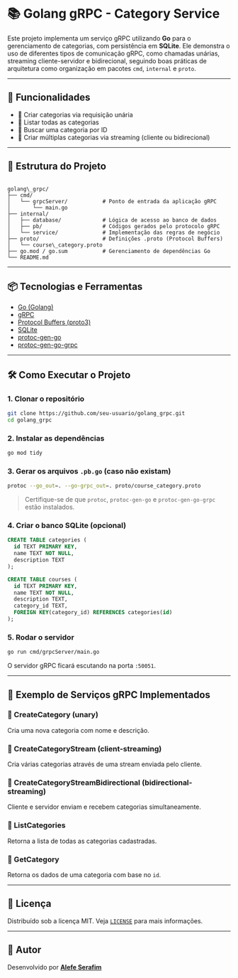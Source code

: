 # 📚 Golang gRPC - Category Service

Este projeto implementa um serviço gRPC utilizando **Go** para o gerenciamento de categorias, com persistência em **SQLite**. Ele demonstra o uso de diferentes tipos de comunicação gRPC, como chamadas unárias, streaming cliente-servidor e bidirecional, seguindo boas práticas de arquitetura como organização em pacotes `cmd`, `internal` e `proto`.

---

## 🚀 Funcionalidades

- 📌 Criar categorias via requisição unária
- 📄 Listar todas as categorias
- 🔎 Buscar uma categoria por ID
- 🔁 Criar múltiplas categorias via streaming (cliente ou bidirecional)

---

## 📁 Estrutura do Projeto

```

golang\_grpc/
├── cmd/
│   └── grpcServer/           # Ponto de entrada da aplicação gRPC
│       └── main.go
├── internal/
│   ├── database/             # Lógica de acesso ao banco de dados
│   ├── pb/                   # Códigos gerados pelo protocolo gRPC
│   └── service/              # Implementação das regras de negócio
├── proto/                    # Definições .proto (Protocol Buffers)
│   └── course\_category.proto
├── go.mod / go.sum           # Gerenciamento de dependências Go
└── README.md

````

---

## 📦 Tecnologias e Ferramentas

- [Go (Golang)](https://golang.org/)
- [gRPC](https://grpc.io/)
- [Protocol Buffers (proto3)](https://developers.google.com/protocol-buffers)
- [SQLite](https://www.sqlite.org/index.html)
- [protoc-gen-go](https://github.com/protocolbuffers/protobuf-go)
- [protoc-gen-go-grpc](https://github.com/grpc/grpc-go)

---

## 🛠️ Como Executar o Projeto

### 1. Clonar o repositório

```bash
git clone https://github.com/seu-usuario/golang_grpc.git
cd golang_grpc
````

### 2. Instalar as dependências

```bash
go mod tidy
```

### 3. Gerar os arquivos `.pb.go` (caso não existam)

```bash
protoc --go_out=. --go-grpc_out=. proto/course_category.proto
```

> Certifique-se de que `protoc`, `protoc-gen-go` e `protoc-gen-go-grpc` estão instalados.

### 4. Criar o banco SQLite (opcional)

```sql
CREATE TABLE categories (
  id TEXT PRIMARY KEY,
  name TEXT NOT NULL,
  description TEXT
);

CREATE TABLE courses (
  id TEXT PRIMARY KEY,
  name TEXT NOT NULL,
  description TEXT,
  category_id TEXT,
  FOREIGN KEY(category_id) REFERENCES categories(id)
);
```

### 5. Rodar o servidor

```bash
go run cmd/grpcServer/main.go
```

O servidor gRPC ficará escutando na porta `:50051`.

---

## 🧪 Exemplo de Serviços gRPC Implementados

### 🔹 CreateCategory (unary)

Cria uma nova categoria com nome e descrição.

### 🔹 CreateCategoryStream (client-streaming)

Cria várias categorias através de uma stream enviada pelo cliente.

### 🔹 CreateCategoryStreamBidirectional (bidirectional-streaming)

Cliente e servidor enviam e recebem categorias simultaneamente.

### 🔹 ListCategories

Retorna a lista de todas as categorias cadastradas.

### 🔹 GetCategory

Retorna os dados de uma categoria com base no `id`.

---

## 📝 Licença

Distribuído sob a licença MIT. Veja [`LICENSE`](LICENSE) para mais informações.

---

## 👤 Autor

Desenvolvido por [**Alefe Serafim**](https://github.com/aserafim)

